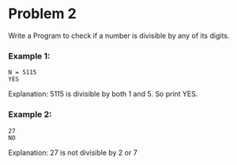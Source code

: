 # Problem 2
Write a Program to check if a number is divisible by any of its digits.

### Example 1:
```
N = 5115
YES
```
Explanation: 5115 is divisible by both 1 and 5.
So print YES.

### Example 2:
```
27
NO
```
Explanation: 27 is not divisible by 2 or 7